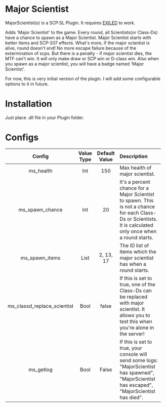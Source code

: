 # Major Scientist

MajorScientist(o) is a SCP:SL Plugin. It requires [EXILED] to work.

Adds 'Major Scientist' to the game. Every round, all Scientists(or Class-Ds) have a chance to spawn as a Major Scientist. Major Scientist starts with better items and SCP-207 effects. What's more, if the major scientist is alive, round doesn't end! No more escape failure because of the extermination of scps. But there is a penalty - if major scientist dies, the MTF can't win. It will only make draw or SCP win or D-class win.
Also when you spawn as a major scientist, you will have a badge named 'Major Scientist'.

For now, this is very initial version of the plugin. I will add some configurable options to it in future.

# Installation

Just place .dll file in your Plugin folder.

# Configs

| Config        | Value Type | Default Value | Description |
| :-------------: | :---------: | :------: | :--------- |
| ms_health | Int | 150 | Max health of major scientist. |
| ms_spawn_chance | Int | 20 | It's a percent chance for a Major Scientist to spawn. This is not a chance for each Class-Ds or Scientists. It is calculated only once when a round starts. |
| ms_spawn_items | List | 2, 13, 17 | The ID list of items which the major scientist has when a round starts. | 
| ms_classd_replace_scientist | Bool | false | If this is set to true, one of the Class-Ds can be replaced with major scientist. It allows you to test this when you're alone in the server! |
| ms_getlog | Bool | False | If this is set to true, your console will send some logs: "MajorScientist has spawned", "MajorScientist has escaped", "MajorScientist has died". |























[EXILED]: https://github.com/galaxy119/EXILED
